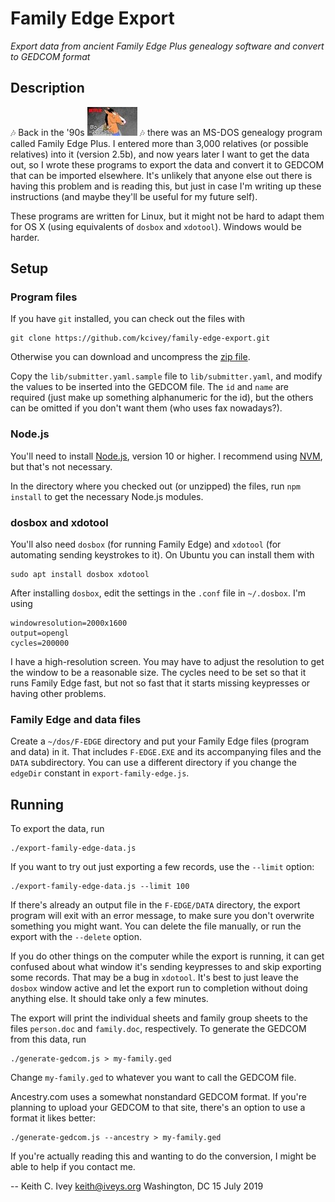 # Family Edge Export

*Export data from ancient Family Edge Plus genealogy software and convert to GEDCOM format*

## Description

:notes: Back in the '90s
![BoJack Horseman](doc/bojack.jpg)
:notes:
there was an MS-DOS genealogy program called Family Edge Plus. I entered more than 3,000
relatives (or possible relatives) into it (version 2.5b), and now years later I want to
get the data out, so I wrote these programs to export the data and convert it to GEDCOM
that can be imported elsewhere.
It's unlikely that anyone else out there is having this problem and is reading this, but
just in case I'm writing up these instructions (and maybe they'll be useful for my future
self).

These programs are written for Linux, but it might not be hard to adapt them for
OS X (using equivalents of `dosbox` and `xdotool`). Windows would be harder.


## Setup

### Program files

If you have `git` installed, you can check out the files with

    git clone https://github.com/kcivey/family-edge-export.git

Otherwise you can download and uncompress the
[zip file](https://github.com/kcivey/family-edge-export/archive/master.zip).

Copy the `lib/submitter.yaml.sample` file to `lib/submitter.yaml`, and modify the
values to be inserted into the GEDCOM file. The `id` and `name` are required
(just make up something alphanumeric for the id), but the others can be 
omitted if you don't want them (who uses fax nowadays?).

### Node.js

You'll need to install [Node.js](https://nodejs.org/), version 10 or higher. I recommend
using [NVM](https://github.com/nvm-sh/nvm), but that's not necessary.

In the directory where you checked out (or unzipped) the files, run `npm install`
to get the necessary Node.js modules.

### dosbox and xdotool

You'll also need `dosbox` (for running Family Edge) and `xdotool` (for automating
sending keystrokes to it). On Ubuntu you can install them with

    sudo apt install dosbox xdotool

After installing `dosbox`, edit the settings in the `.conf` file in `~/.dosbox`.
I'm using

    windowresolution=2000x1600
    output=opengl
    cycles=200000

I have a high-resolution screen. You may have to adjust the resolution to get the window
to be a reasonable size. The cycles need to be set so that it runs Family Edge fast,
but not so fast that it starts missing keypresses or having other problems.

### Family Edge and data files

Create a `~/dos/F-EDGE` directory and put your Family Edge files (program and data)
in it. That includes `F-EDGE.EXE` and its accompanying files and the `DATA` subdirectory.
You can use a different directory if you change the `edgeDir` constant in
`export-family-edge.js`.

## Running

To export the data, run

    ./export-family-edge-data.js

If you want to try out just exporting a few records, use the `--limit` option:

    ./export-family-edge-data.js --limit 100

If there's already an output file in the `F-EDGE/DATA` directory, the export program will
exit with an error message, to make sure you don't overwrite something you might want.
You can delete the file manually, or run the export with the `--delete` option.

If you do other things on the computer while the export is running, it can get confused
about what window it's sending keypresses to and skip exporting some records. That may
be a bug in `xdotool`. It's best to just leave the `dosbox` window active and let the
export run to completion without doing anything else. It should take only a few minutes.

The export will print the individual sheets and family group sheets to the files
`person.doc` and `family.doc`, respectively. To generate the GEDCOM from this data, run

    ./generate-gedcom.js > my-family.ged

Change `my-family.ged` to whatever you want to call the GEDCOM file.

Ancestry.com uses a somewhat nonstandard GEDCOM format. If you're planning to upload
your GEDCOM to that site, there's an option to use a format it likes better:

    ./generate-gedcom.js --ancestry > my-family.ged

If you're actually reading this and wanting to do the conversion, I might be able to
help if you contact me.

--
Keith C. Ivey <keith@iveys.org>
Washington, DC
15 July 2019
